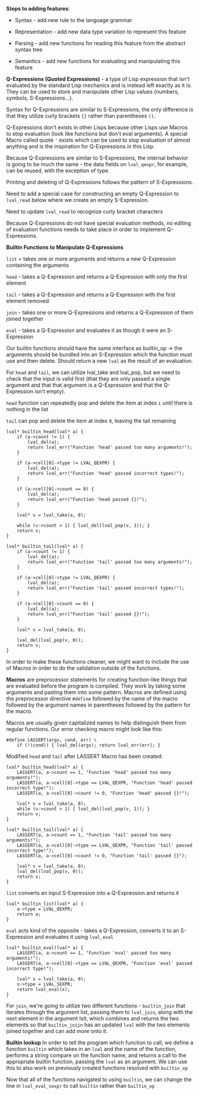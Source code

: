 **Steps to adding features**:

- Syntax - add new rule to the language grammar

- Representation - add new data type variation to represent this feature

- Parsing - add new functions for reading this feature from the abstract syntax tree

- Semantics - add new functions for evaluating and manipulating this feature

**Q-Expressions (Quoted Expressions)** - a type of Lisp expression that isn't evaluated by the standard Lisp mechanics and is instead left exactly as it is. They can be used to store and manipulate other Lisp values (numbers, symbols, S-Expressions...).

Syntax for Q-Expressions are similar to S-Expressions, the only difference is that they utilize curly brackets `{}` rather than parentheses `()`.

Q-Expressions don't exists in other Lisps because other Lisps use Macros to stop evaluation (look like functions but don't eval arguments). A special Macro called quote `'` exists which can be used to stop evaluation of almost anything and is the inspiration for Q-Expressions in this Lisp.

Because Q-Expressions are similar to S-Expressions, the internal behavior is going to be much the same - the data fields on `lval_qexpr`, for example, can be reused, with the exception of type.

Printing and deleting of Q-Expressions follows the pattern of S-Expressions.

Need to add a special case for constructing an empty Q-Expression to `lval_read` below where we create an empty S-Expression.

Need to update `lval_read` to recognize curly bracket characters

Because Q-Expressions do not have special evaluation methods, no editing of evaluation functions needs to take place in order to implement Q-Expressions.

**Builtin Functions to Manipulate Q-Expressions**

`list` = takes one or more arguments and returns a new Q-Expression containing the arguments

`head` - takes a Q-Expression and returns a Q-Expression with only the first element

`tail` - takes a Q-Expression and returns a Q-Expression with the first element removed

`join` - takes one or more Q-Expressions and returns a Q-Expression of them joined together

`eval` - takes a Q-Expression and evaluates it as though it were an S-Expression

Our builtin functions should have the same interface as builtin_op -> the arguments should be bundled into an S-Expression which the function must use and then delete. Should return a new `lval` as the result of an evaluation.

For `head` and `tail`, we can utilize lval_take and lval_pop, but we need to check that the input is valid first (that they are only passed a single argument and that that argument is a Q-Expression and that the Q-Expression isn't empty).

`head` function can repeatedly pop and delete the item at index `i` until there is nothing in the list

`tail` can pop and delete the item at index `0`, leaving the tail remaining

```
lval* builtin_head(lval* a) {
    if (a->count != 1) {
        lval_del(a);
        return lval_err("Function 'head' passed too many arguments!");
    }

    if (a->cell[0]->type != LVAL_QEXPR) {
        lval_del(a);
        return lval_err("Function 'head' passed incorrect types!");
    }

    if (a->cell[0]->count == 0) {
        lval_del(a);
        return lval_err("Function 'head passed {}!");
    }

    lval* v = lval_take(a, 0);

    while (v->count > 1) { lval_del(lval_pop(v, 1)); }
    return v;
}
```

```
lval* builtin_tail(lval* a) {
    if (a->count != 1) {
        lval_del(a);
        return lval_err("Function 'tail' passed too many arguments!");
    }

    if (a->cell[0]->type != LVAL_QEXPR) {
        lval_del(a);
        return lval_err("Function 'tail' passed incorrect types!");
    }

    if (a->cell[0]->count == 0) {
        lval_del(a);
        return lval_err("Function 'tail' passed {}!");
    }

    lval* v = lval_take(a, 0);

    lval_del(lval_pop(v, 0));
    return v;
}
```

In order to make these functions cleaner, we might want to include the use of Macros in order to do the validation outside of the functions.

**Macros** are preprocessor statements for creating function-like things that are evaluated before the program is compiled. They work by taking some arguments and pasting them into some pattern. Macros are defined using the preprocessor directive `#define` followed by the name of the macro followed by the argument names in parentheses followed by the pattern for the macro.

Macros are usually given capitalized names to help distinguish them from regular functions. Our error checking macro might look like this:

```
#define LASSERT(args, cond, err) \
    if (!(cond)) { lval_del(args); return lval_err(err); }
```

Modified `head` and `tail` after LASSERT Macro has been created:

```
lval* builtin_head(lval* a) {
    LASSERT(a, a->count == 1, "Function 'head' passed too many arguments!");
    LASSERT(a, a->cell[0]->type == LVAL_QEXPR, "Function 'head' passed incorrect type!");
    LASSERT(a, a->cell[0]->count != 0, "Function 'head' passed {}!");

    lval* v = lval_take(a, 0);
    while (v->count > 1) { lval_del(lval_pop(v, 1)); }
    return v;
}
```

```
lval* builtin_tail(lval* a) {
    LASSERT(a, a->count == 1, "Function 'tail' passed too many arguments!");
    LASSERT(a, a->cell[0]->type == LVAL_QEXPR, "Function 'tail' passed incorrect type!");
    LASSERT(a, a->cell[0]->count != 0, "Function 'tail' passed {}");

    lval* v = lval_take(a, 0);
    lval_del(lval_pop(v, 0));
    return v;
}
```

`list` converts an input S-Expression into a Q-Expression and returns it

```
lval* builtin_list(lval* a) {
    a->type = LVAL_QEXPR;
    return a;
}
```

`eval` acts kind of the opposite - takes a Q-Expression, converts it to an S-Expression and evaluates it using `lval_eval`

```
lval* builtin_eval(lval* a) {
    LASSERT(a, a->count == 1, "Function 'eval' passed too many arguments!");
    LASSERT(a, a->cell[0]->type == LVAL_QEXPR, "Function 'eval' passed incorrect type!");

    lval* x = lval_take(a, 0);
    x->type = LVAL_SEXPR;
    return lval_eval(x);
}
```

For `join`, we're going to utilize two different functions - `builtin_join` that iterates through the argument list, passing them to `lval_join`, along with the next element in the argument lsit, which combines and returns the two elements so that `builtin_joijn` has an updated `lval` with the two elements joined together and can add more onto it.

**Builtin lookup**
In order to tell the program which function to call, we define a function `builtin` which takes in an `lval` and the name of the function, performs a string compare on the function name, and returns a call to the appropriate builtin function, passing the `lval` as an argument. We can use this to also work on previously created functions resolved with `builtin_op`

Now that all of the functions navigated to using `builtin`, we can change the line in `lval_eval_sexpr` to call `builtin` rather than `builtin_op`
